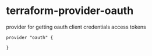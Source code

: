 # terraform-provider-oauth


provider for getting oauth client credentials access tokens


```
provider "oauth" {

}
```